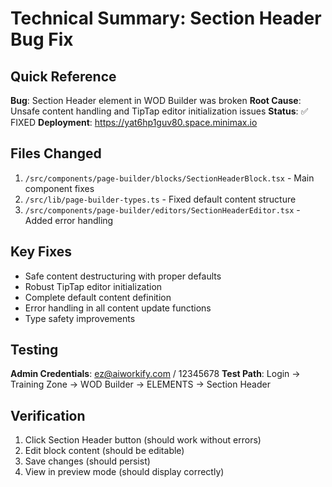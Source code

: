 # Technical Summary: Section Header Bug Fix

## Quick Reference

**Bug**: Section Header element in WOD Builder was broken
**Root Cause**: Unsafe content handling and TipTap editor initialization issues
**Status**: ✅ FIXED
**Deployment**: https://yat6hp1guv80.space.minimax.io

## Files Changed

1. `/src/components/page-builder/blocks/SectionHeaderBlock.tsx` - Main component fixes
2. `/src/lib/page-builder-types.ts` - Fixed default content structure
3. `/src/components/page-builder/editors/SectionHeaderEditor.tsx` - Added error handling

## Key Fixes

- Safe content destructuring with proper defaults
- Robust TipTap editor initialization
- Complete default content definition
- Error handling in all content update functions
- Type safety improvements

## Testing

**Admin Credentials**: ez@aiworkify.com / 12345678
**Test Path**: Login → Training Zone → WOD Builder → ELEMENTS → Section Header

## Verification

1. Click Section Header button (should work without errors)
2. Edit block content (should be editable)
3. Save changes (should persist)
4. View in preview mode (should display correctly)
